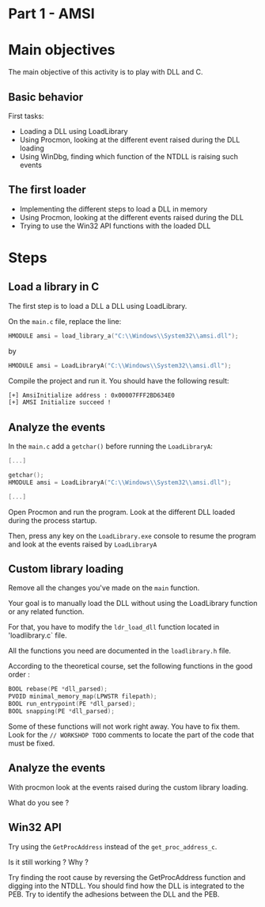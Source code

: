 # Part 1 - AMSI

# Main objectives
The main objective of this activity is to play with DLL and C. 

## Basic behavior
First tasks:

- Loading a DLL using LoadLibrary
- Using Procmon, looking at the different event raised during the DLL loading
- Using WinDbg, finding which function of the NTDLL is raising such events

## The first loader
- Implementing the different steps to load a DLL in memory
- Using Procmon, looking at the different events raised during the DLL
- Trying to use the Win32 API functions with the loaded DLL

# Steps
## Load a library in C
The first step is to load a DLL a DLL using LoadLibrary.

On the `main.c` file, replace the line:
```c
HMODULE amsi = load_library_a("C:\\Windows\\System32\\amsi.dll");
```

by

```c
HMODULE amsi = LoadLibraryA("C:\\Windows\\System32\\amsi.dll");
```

Compile the project and run it. You should have the following result:

```bash
[+] AmsiInitialize address : 0x00007FFF2BD634E0
[+] AMSI Initialize succeed !
```

## Analyze the events
In the `main.c` add a `getchar()` before running the `LoadLibraryA`:

```c
[...]

getchar();
HMODULE amsi = LoadLibraryA("C:\\Windows\\System32\\amsi.dll");

[...]
```

Open Procmon and run the program. Look at the different DLL loaded during the process startup.

Then, press any key on the `LoadLibrary.exe` console to resume the program and look at the events raised by `LoadLibraryA`

## Custom library loading
Remove all the changes you've made on the `main` function.

Your goal is to manually load the DLL without using the LoadLibrary function or any related function.

For that, you have to modify the `ldr_load_dll` function located in 'loadlibrary.c` file.

All the functions you need are documented in the `loadlibrary.h` file.

According to the theoretical course, set the following functions in the good order :

```c
BOOL rebase(PE *dll_parsed);
PVOID minimal_memory_map(LPWSTR filepath);
BOOL run_entrypoint(PE *dll_parsed);
BOOL snapping(PE *dll_parsed);
```

Some of these functions will not work right away. You have to fix them. Look for the `// WORKSHOP TODO` comments to locate the part of the code that must be fixed.

## Analyze the events
With procmon look at the events raised during the custom library loading.

What do you see ?

## Win32 API
Try using the `GetProcAddress` instead of the `get_proc_address_c`.

Is it still working ? Why ?

Try finding the root cause by reversing the GetProcAddress function and digging into the NTDLL. You should find how the DLL is integrated to the PEB. Try to identify the adhesions between the DLL and the PEB.